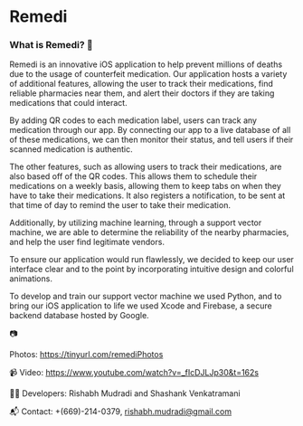 # Remedi 
### What is Remedi? 💊

  Remedi is an innovative iOS application to help prevent millions of deaths due to the usage of counterfeit medication. Our application hosts a variety of additional features, allowing the user to track their medications, find reliable pharmacies near them, and alert their doctors if they are taking medications that could interact. 
  
  By adding QR codes to each medication label, users can track any medication through our app. By connecting our app to a live database of all of these medications, we can then monitor their status, and tell users if their scanned medication is authentic.
  
  The other features, such as allowing users to track their medications, are also based off of the QR codes. This allows them to schedule their medications on a weekly basis, allowing them to keep tabs on when they have to take their medications. It also registers a notification, to be sent at that time of day to remind the user to take their medication.
  
  Additionally, by utilizing machine learning, through a support vector machine, we are able to determine the reliability of the nearby pharmacies, and help the user find legitimate vendors.
  
  To ensure our application would run flawlessly, we decided to keep our user interface clear and to the point by incorporating intuitive design and colorful animations. 
  
  To develop and train our support vector machine we used Python, and to bring our iOS application to life we used Xcode and Firebase, a secure backend database hosted by Google.
  

📷

Photos:
https://tinyurl.com/remediPhotos

📹 Video: 
https://www.youtube.com/watch?v=_fIcDJLJp30&t=162s

👨‍💻 Developers:
Rishabh Mudradi and Shashank Venkatramani 

📬 Contact: 
+(669)-214-0379, rishabh.mudradi@gmail.com

